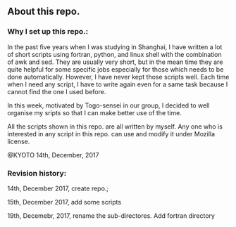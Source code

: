 ## About this repo. 

### Why I set up this repo.:

In the past five years when I was studying in Shanghai, I have written a lot of short scripts using fortran, python, and linux shell with the combination of awk and sed. They are usually very short, but in the mean time they are quite helpful for some specific jobs especially for those which needs to be done automatically. However, I have never kept those scripts well. Each time when I need any script, I have to write again even for a same task because I cannot find the one I used before.

In this week, motivated by Togo-sensei in our group, I decided to well organise my sripts so that I can make better use of the time.

All the scripts shown in this repo. are all written by myself. Any one who is interested in any script in this repo. can use and modify it under Mozilla license.

@KYOTO
14th, December, 2017 

### Revision history:

14th, December 2017, create repo.;

15th, December 2017, add some scripts

19th, Decemebr, 2017, rename the sub-directores. Add fortran directory
